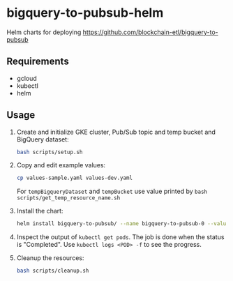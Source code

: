 # bigquery-to-pubsub-helm

Helm charts for deploying https://github.com/blockchain-etl/bigquery-to-pubsub

## Requirements

- gcloud
- kubectl
- helm

## Usage

1. Create and initialize GKE cluster, Pub/Sub topic and temp bucket and BigQuery dataset:

    ```bash   
    bash scripts/setup.sh
    ```

1. Copy and edit example values:

    ```bash
    cp values-sample.yaml values-dev.yaml 
    ```

    For `tempBigqueryDataset` and `tempBucket` use value printed by `bash scripts/get_temp_resource_name.sh`

1. Install the chart:

    ```bash
    helm install bigquery-to-pubsub/ --name bigquery-to-pubsub-0 --values values-dev.yaml
    ```

1. Inspect the output of `kubectl get pods`. The job is done when the status is "Completed". Use 
`kubectl logs <POD> -f` to see the progress.

1. Cleanup the resources:

    ```bash
    bash scripts/cleanup.sh
    ```
